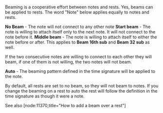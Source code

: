 Beaming is a cooperative effort between notes and rests. Yes, beams can be applied to rests. The word "Note" below applies equally to notes and rests.

__No Beam__ - The note will not connect to any other note
__Start beam__ - The note is willing to attach itself only to the next note. It will not connect to the note before it.
__Middle beam__ - The note is willing to attach itself to either the note before or after. This applies to __Beam 16th sub__ and __Beam 32 sub__ as well.

If the two consecutive notes are willing to connect to each other they will beam, if one of them is not willing, the two notes will not beam.

__Auto__ - The beaming pattern defined in the time signature will be applied to the note.

By default, all rests are set to no beam, so they will not beam to notes. If you change the beaming on a rest to auto the rest will follow the definition in the time signature as though it were a note.

See also [node:11370,title="How to add a beam over a rest"]
